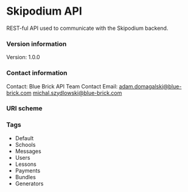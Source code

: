 # Skipodium API

REST-ful API used to communicate with the Skipodium backend.

### Version information
Version: 1.0.0

### Contact information
Contact: Blue Brick API Team
Contact Email: adam.domagalski@blue-brick.com 
 michal.szydlowski@blue-brick.com

### URI scheme

### Tags

* Default
* Schools
* Messages
* Users
* Lessons
* Payments
* Bundles
* Generators


